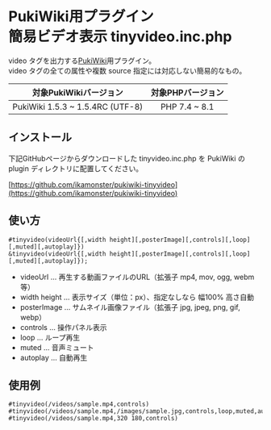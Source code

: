 # PukiWiki用プラグイン<br>簡易ビデオ表示 tinyvideo.inc.php

video タグを出力する[PukiWiki](https://pukiwiki.osdn.jp/)用プラグイン。  
video タグの全ての属性や複数 source 指定には対応しない簡易的なもの。

|対象PukiWikiバージョン|対象PHPバージョン|
|:---:|:---:|
|PukiWiki 1.5.3 ~ 1.5.4RC (UTF-8)|PHP 7.4 ~ 8.1|

## インストール

下記GitHubページからダウンロードした tinyvideo.inc.php を PukiWiki の plugin ディレクトリに配置してください。

[https://github.com/ikamonster/pukiwiki-tinyvideo](https://github.com/ikamonster/pukiwiki-tinyvideo)

## 使い方

```
#tinyvideo(videoUrl{[,width height][,posterImage][,controls][,loop][,muted][,autoplay]})
&tinyvideo(videoUrl{[,width height][,posterImage][,controls][,loop][,muted][,autoplay]});
```

* videoUrl … 再生する動画ファイルのURL（拡張子 mp4, mov, ogg, webm 等）
* width height … 表示サイズ（単位：px）、指定なしなら 幅100% 高さ自動
* posterImage … サムネイル画像ファイル（拡張子 jpg, jpeg, png, gif, webp）
* controls … 操作パネル表示
* loop … ループ再生
* muted … 音声ミュート
* autoplay … 自動再生

## 使用例

```
#tinyvideo(/videos/sample.mp4,controls)
#tinyvideo(/videos/sample.mp4,/images/sample.jpg,controls,loop,muted,autoplay)
#tinyvideo(/videos/sample.mp4,320 180,controls)
```

